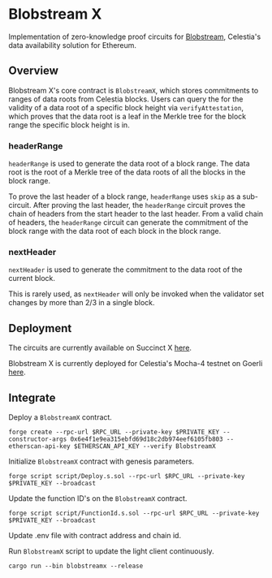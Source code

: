 # Blobstream X
Implementation of zero-knowledge proof circuits for [Blobstream](https://docs.celestia.org/nodes/blobstream-intro/), Celestia's data availability solution for Ethereum.

## Overview
Blobstream X's core contract is `BlobstreamX`, which stores commitments to ranges of data roots from Celestia blocks. Users can query the for the validity of a data root of a specific block height via `verifyAttestation`, which proves that the data root is a leaf in the Merkle tree for the block range the specific block height is in.

### headerRange
`headerRange` is used to generate the data root of a block range. The data root is the root of a Merkle tree of the data roots of all the blocks in the block range. 

To prove the last header of a block range, `headerRange` uses `skip` as a sub-circuit. After proving the last header, the `headerRange` circuit proves the chain of headers from the start header to the last header. From a valid chain of headers, the `headerRange` circuit can generate the commitment of the block range with the data root of each block in the block range.

### nextHeader
`nextHeader` is used to generate the commitment to the data root of the current block.

This is rarely used, as `nextHeader` will only be invoked when the validator set changes by more than 2/3 in a single block.


## Deployment
The circuits are currently available on Succinct X [here](https://alpha.succinct.xyz/succinctlabs/zkqgb/releases).

Blobstream X is currently deployed for Celestia's Mocha-4 testnet on Goerli [here](https://goerli.etherscan.io/address/0x67ea962864cdad3f2202118dc6f65ff510f7bb4d).

## Integrate
Deploy a `BlobstreamX` contract.
```
forge create --rpc-url $RPC_URL --private-key $PRIVATE_KEY --constructor-args 0x6e4f1e9ea315ebfd69d18c2db974eef6105fb803 --etherscan-api-key $ETHERSCAN_API_KEY --verify BlobstreamX
```

Initialize `BlobstreamX` contract with genesis parameters.
```
forge script script/Deploy.s.sol --rpc-url $RPC_URL --private-key $PRIVATE_KEY --broadcast
```

Update the function ID's on the `BlobstreamX` contract.
```
forge script script/FunctionId.s.sol --rpc-url $RPC_URL --private-key $PRIVATE_KEY --broadcast
```

Update .env file with contract address and chain id.

Run `BlobstreamX` script to update the light client continuously.
```
cargo run --bin blobstreamx --release
```
